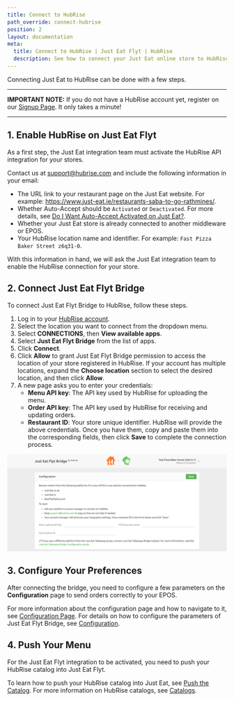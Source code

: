 ```yaml
---
title: Connect to HubRise
path_override: connect-hubrise
position: 2
layout: documentation
meta:
  title: Connect to HubRise | Just Eat Flyt | HubRise
  description: See how to connect your Just Eat online store to HubRise. Connection is simple. Send the link of your Just Eat page to HubRise and follow a few steps to connect.
---
```


Connecting Just Eat to HubRise can be done with a few steps.

---

**IMPORTANT NOTE:** If you do not have a HubRise account yet, register on our [Signup Page](https://manager.hubrise.com/signup). It only takes a minute!

---

## 1. Enable HubRise on Just Eat Flyt

As a first step, the Just Eat integration team must activate the HubRise API integration for your stores.

Contact us at support@hubrise.com and include the following information in your email:

- The URL link to your restaurant page on the Just Eat website. For example: https://www.just-eat.ie/restaurants-saba-to-go-rathmines/.
- Whether Auto-Accept should be `Activated` or `Deactivated`. For more details, see [Do I Want Auto-Accept Activated on Just Eat?](/apps/just-eat-flyt/faqs/auto-accept).
- Whether your Just Eat store is already connected to another middleware or EPOS.
- Your HubRise location name and identifier. For example: `Fast Pizza Baker Street z6q31-0`.

With this information in hand, we will ask the Just Eat integration team to enable the HubRise connection for your store.

## 2. Connect Just Eat Flyt Bridge

To connect Just Eat Flyt Bridge to HubRise, follow these steps.

1. Log in to your [HubRise account](https://manager.hubrise.com).
1. Select the location you want to connect from the dropdown menu.
1. Select **CONNECTIONS**, then **View available apps**.
1. Select **Just Eat Flyt Bridge** from the list of apps.
1. Click **Connect**.
1. Click **Allow** to grant Just Eat Flyt Bridge permission to access the location of your store registered in HubRise. If your account has multiple locations, expand the **Choose location** section to select the desired location, and then click **Allow**.
1. A new page asks you to enter your credentials:
   - **Menu API key**: The API key used by HubRise for uploading the menu.
   - **Order API key**: The API key used by HubRise for receiving and updating orders.
   - **Restaurant ID**: Your store unique identifier.
     HubRise will provide the above credentials. Once you have them, copy and paste them into the corresponding fields, then click **Save** to complete the connection process.

![Credentials page for Just Eat Flyt Bridge](./images/001-just-eat-credentials.png)

## 3. Configure Your Preferences

After connecting the bridge, you need to configure a few parameters on the **Configuration** page to send orders correctly to your EPOS.

For more information about the configuration page and how to navigate to it, see [Configuration Page](/apps/just-eat-flyt/user-interface#configuration). For details on how to configure the parameters of Just Eat Flyt Bridge, see [Configuration](/apps/just-eat-flyt/configuration).

## 4. Push Your Menu

For the Just Eat Flyt integration to be activated, you need to push your HubRise catalog into Just Eat Flyt.

To learn how to push your HubRise catalog into Just Eat, see [Push the Catalog](/apps/just-eat-flyt/push-catalog). For more information on HubRise catalogs, see [Catalogs](/docs/catalog/).

